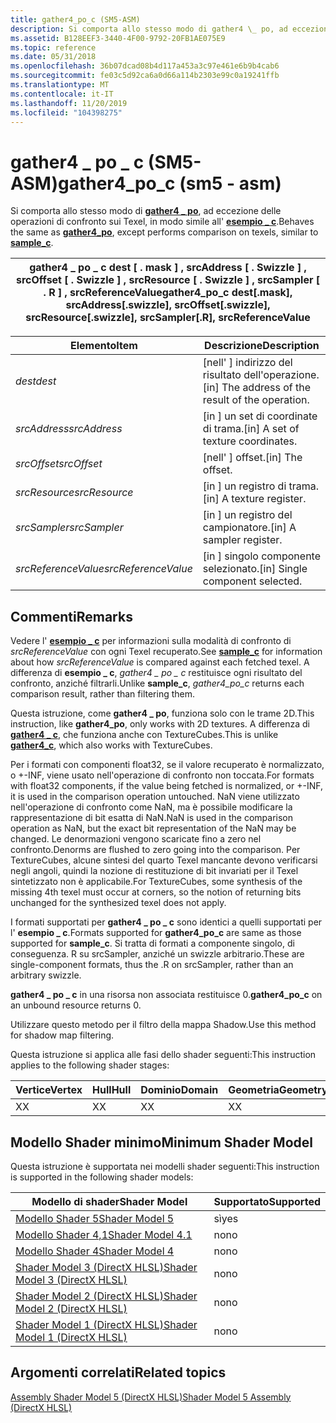 ```yaml
---
title: gather4_po_c (SM5-ASM)
description: Si comporta allo stesso modo di gather4 \_ po, ad eccezione delle operazioni di confronto sui Texel, in modo simile all'esempio \_ c.
ms.assetid: B128EEF3-3440-4F00-9792-20FB1AE075E9
ms.topic: reference
ms.date: 05/31/2018
ms.openlocfilehash: 36b07dcad08b4d117a453a3c97e461e6b9b4cab6
ms.sourcegitcommit: fe03c5d92ca6a0d66a114b2303e99c0a19241ffb
ms.translationtype: MT
ms.contentlocale: it-IT
ms.lasthandoff: 11/20/2019
ms.locfileid: "104398275"
---
```

# <a name="gather4_po_c-sm5---asm"></a><span data-ttu-id="b53d1-103">gather4 \_ po \_ c (SM5-ASM)</span><span class="sxs-lookup"><span data-stu-id="b53d1-103">gather4\_po\_c (sm5 - asm)</span></span>

<span data-ttu-id="b53d1-104">Si comporta allo stesso modo di [**gather4 \_ po**](gather4-po--sm5---asm-.md), ad eccezione delle operazioni di confronto sui Texel, in modo simile all' [**esempio \_ c**](sample-c--sm4---asm-.md).</span><span class="sxs-lookup"><span data-stu-id="b53d1-104">Behaves the same as [**gather4\_po**](gather4-po--sm5---asm-.md), except performs comparison on texels, similar to [**sample\_c**](sample-c--sm4---asm-.md).</span></span>



| <span data-ttu-id="b53d1-105">gather4 \_ po \_ c dest \[ . mask \] , srcAddress \[ . Swizzle \] , srcOffset \[ . Swizzle \] , srcResource \[ . Swizzle \] , srcSampler \[ . R \] , srcReferenceValue</span><span class="sxs-lookup"><span data-stu-id="b53d1-105">gather4\_po\_c dest\[.mask\], srcAddress\[.swizzle\], srcOffset\[.swizzle\], srcResource\[.swizzle\], srcSampler\[.R\], srcReferenceValue</span></span> |
|-------------------------------------------------------------------------------------------------------------------------------------------|



 



| <span data-ttu-id="b53d1-106">Elemento</span><span class="sxs-lookup"><span data-stu-id="b53d1-106">Item</span></span>                                                                                                                                       | <span data-ttu-id="b53d1-107">Descrizione</span><span class="sxs-lookup"><span data-stu-id="b53d1-107">Description</span></span>                                                   |
|--------------------------------------------------------------------------------------------------------------------------------------------|---------------------------------------------------------------|
| <span data-ttu-id="b53d1-108"><span id="dest"></span><span id="DEST"></span>*dest*</span><span class="sxs-lookup"><span data-stu-id="b53d1-108"><span id="dest"></span><span id="DEST"></span>*dest*</span></span><br/>                                                                            | <span data-ttu-id="b53d1-109">\[nell' \] indirizzo del risultato dell'operazione.</span><span class="sxs-lookup"><span data-stu-id="b53d1-109">\[in\] The address of the result of the operation.</span></span><br/> |
| <span data-ttu-id="b53d1-110"><span id="srcAddress"></span><span id="srcaddress"></span><span id="SRCADDRESS"></span>*srcAddress*</span><span class="sxs-lookup"><span data-stu-id="b53d1-110"><span id="srcAddress"></span><span id="srcaddress"></span><span id="SRCADDRESS"></span>*srcAddress*</span></span><br/>                             | <span data-ttu-id="b53d1-111">\[in \] un set di coordinate di trama.</span><span class="sxs-lookup"><span data-stu-id="b53d1-111">\[in\] A set of texture coordinates.</span></span><br/>               |
| <span data-ttu-id="b53d1-112"><span id="srcOffset"></span><span id="srcoffset"></span><span id="SRCOFFSET"></span>*srcOffset*</span><span class="sxs-lookup"><span data-stu-id="b53d1-112"><span id="srcOffset"></span><span id="srcoffset"></span><span id="SRCOFFSET"></span>*srcOffset*</span></span><br/>                                 | <span data-ttu-id="b53d1-113">\[nell' \] offset.</span><span class="sxs-lookup"><span data-stu-id="b53d1-113">\[in\] The offset.</span></span><br/>                                 |
| <span data-ttu-id="b53d1-114"><span id="srcResource"></span><span id="srcresource"></span><span id="SRCRESOURCE"></span>*srcResource*</span><span class="sxs-lookup"><span data-stu-id="b53d1-114"><span id="srcResource"></span><span id="srcresource"></span><span id="SRCRESOURCE"></span>*srcResource*</span></span><br/>                         | <span data-ttu-id="b53d1-115">\[in \] un registro di trama.</span><span class="sxs-lookup"><span data-stu-id="b53d1-115">\[in\] A texture register.</span></span><br/>                         |
| <span data-ttu-id="b53d1-116"><span id="srcSampler"></span><span id="srcsampler"></span><span id="SRCSAMPLER"></span>*srcSampler*</span><span class="sxs-lookup"><span data-stu-id="b53d1-116"><span id="srcSampler"></span><span id="srcsampler"></span><span id="SRCSAMPLER"></span>*srcSampler*</span></span><br/>                             | <span data-ttu-id="b53d1-117">\[in \] un registro del campionatore.</span><span class="sxs-lookup"><span data-stu-id="b53d1-117">\[in\] A sampler register.</span></span><br/>                         |
| <span data-ttu-id="b53d1-118"><span id="srcReferenceValue"></span><span id="srcreferencevalue"></span><span id="SRCREFERENCEVALUE"></span>*srcReferenceValue*</span><span class="sxs-lookup"><span data-stu-id="b53d1-118"><span id="srcReferenceValue"></span><span id="srcreferencevalue"></span><span id="SRCREFERENCEVALUE"></span>*srcReferenceValue*</span></span><br/> | <span data-ttu-id="b53d1-119">\[in \] singolo componente selezionato.</span><span class="sxs-lookup"><span data-stu-id="b53d1-119">\[in\] Single component selected.</span></span><br/>                  |



 

## <a name="remarks"></a><span data-ttu-id="b53d1-120">Commenti</span><span class="sxs-lookup"><span data-stu-id="b53d1-120">Remarks</span></span>

<span data-ttu-id="b53d1-121">Vedere l' [**esempio \_ c**](sample-c--sm4---asm-.md) per informazioni sulla modalità di confronto di *srcReferenceValue* con ogni Texel recuperato.</span><span class="sxs-lookup"><span data-stu-id="b53d1-121">See [**sample\_c**](sample-c--sm4---asm-.md) for information about how *srcReferenceValue* is compared against each fetched texel.</span></span> <span data-ttu-id="b53d1-122">A differenza di **esempio \_ c**, *gather4 \_ po \_ c* restituisce ogni risultato del confronto, anziché filtrarli.</span><span class="sxs-lookup"><span data-stu-id="b53d1-122">Unlike **sample\_c**, *gather4\_po\_c* returns each comparison result, rather than filtering them.</span></span>

<span data-ttu-id="b53d1-123">Questa istruzione, come **gather4 \_ po**, funziona solo con le trame 2D.</span><span class="sxs-lookup"><span data-stu-id="b53d1-123">This instruction, like **gather4\_po**, only works with 2D textures.</span></span> <span data-ttu-id="b53d1-124">A differenza di [**gather4 \_ c**](gather4-c--sm5---asm-.md), che funziona anche con TextureCubes.</span><span class="sxs-lookup"><span data-stu-id="b53d1-124">This is unlike [**gather4\_c**](gather4-c--sm5---asm-.md), which also works with TextureCubes.</span></span>

<span data-ttu-id="b53d1-125">Per i formati con componenti float32, se il valore recuperato è normalizzato, o +-INF, viene usato nell'operazione di confronto non toccata.</span><span class="sxs-lookup"><span data-stu-id="b53d1-125">For formats with float32 components, if the value being fetched is normalized, or +-INF, it is used in the comparison operation untouched.</span></span> <span data-ttu-id="b53d1-126">NaN viene utilizzato nell'operazione di confronto come NaN, ma è possibile modificare la rappresentazione di bit esatta di NaN.</span><span class="sxs-lookup"><span data-stu-id="b53d1-126">NaN is used in the comparison operation as NaN, but the exact bit representation of the NaN may be changed.</span></span> <span data-ttu-id="b53d1-127">Le denormazioni vengono scaricate fino a zero nel confronto.</span><span class="sxs-lookup"><span data-stu-id="b53d1-127">Denorms are flushed to zero going into the comparison.</span></span> <span data-ttu-id="b53d1-128">Per TextureCubes, alcune sintesi del quarto Texel mancante devono verificarsi negli angoli, quindi la nozione di restituzione di bit invariati per il Texel sintetizzato non è applicabile.</span><span class="sxs-lookup"><span data-stu-id="b53d1-128">For TextureCubes, some synthesis of the missing 4th texel must occur at corners, so the notion of returning bits unchanged for the synthesized texel does not apply.</span></span>

<span data-ttu-id="b53d1-129">I formati supportati per **gather4 \_ po \_ c** sono identici a quelli supportati per l' **esempio \_ c**.</span><span class="sxs-lookup"><span data-stu-id="b53d1-129">Formats supported for **gather4\_po\_c** are same as those supported for **sample\_c**.</span></span> <span data-ttu-id="b53d1-130">Si tratta di formati a componente singolo, di conseguenza. R su srcSampler, anziché un swizzle arbitrario.</span><span class="sxs-lookup"><span data-stu-id="b53d1-130">These are single-component formats, thus the .R on srcSampler, rather than an arbitrary swizzle.</span></span>

<span data-ttu-id="b53d1-131">**gather4 \_ po \_ c** in una risorsa non associata restituisce 0.</span><span class="sxs-lookup"><span data-stu-id="b53d1-131">**gather4\_po\_c** on an unbound resource returns 0.</span></span>

<span data-ttu-id="b53d1-132">Utilizzare questo metodo per il filtro della mappa Shadow.</span><span class="sxs-lookup"><span data-stu-id="b53d1-132">Use this method for shadow map filtering.</span></span>

<span data-ttu-id="b53d1-133">Questa istruzione si applica alle fasi dello shader seguenti:</span><span class="sxs-lookup"><span data-stu-id="b53d1-133">This instruction applies to the following shader stages:</span></span>



| <span data-ttu-id="b53d1-134">Vertice</span><span class="sxs-lookup"><span data-stu-id="b53d1-134">Vertex</span></span> | <span data-ttu-id="b53d1-135">Hull</span><span class="sxs-lookup"><span data-stu-id="b53d1-135">Hull</span></span> | <span data-ttu-id="b53d1-136">Dominio</span><span class="sxs-lookup"><span data-stu-id="b53d1-136">Domain</span></span> | <span data-ttu-id="b53d1-137">Geometria</span><span class="sxs-lookup"><span data-stu-id="b53d1-137">Geometry</span></span> | <span data-ttu-id="b53d1-138">Pixel</span><span class="sxs-lookup"><span data-stu-id="b53d1-138">Pixel</span></span> | <span data-ttu-id="b53d1-139">Calcolo</span><span class="sxs-lookup"><span data-stu-id="b53d1-139">Compute</span></span> |
|--------|------|--------|----------|-------|---------|
| <span data-ttu-id="b53d1-140">X</span><span class="sxs-lookup"><span data-stu-id="b53d1-140">X</span></span>      | <span data-ttu-id="b53d1-141">X</span><span class="sxs-lookup"><span data-stu-id="b53d1-141">X</span></span>    | <span data-ttu-id="b53d1-142">X</span><span class="sxs-lookup"><span data-stu-id="b53d1-142">X</span></span>      | <span data-ttu-id="b53d1-143">X</span><span class="sxs-lookup"><span data-stu-id="b53d1-143">X</span></span>        | <span data-ttu-id="b53d1-144">X</span><span class="sxs-lookup"><span data-stu-id="b53d1-144">X</span></span>     | <span data-ttu-id="b53d1-145">X</span><span class="sxs-lookup"><span data-stu-id="b53d1-145">X</span></span>       |



 

## <a name="minimum-shader-model"></a><span data-ttu-id="b53d1-146">Modello Shader minimo</span><span class="sxs-lookup"><span data-stu-id="b53d1-146">Minimum Shader Model</span></span>

<span data-ttu-id="b53d1-147">Questa istruzione è supportata nei modelli shader seguenti:</span><span class="sxs-lookup"><span data-stu-id="b53d1-147">This instruction is supported in the following shader models:</span></span>



| <span data-ttu-id="b53d1-148">Modello di shader</span><span class="sxs-lookup"><span data-stu-id="b53d1-148">Shader Model</span></span>                                              | <span data-ttu-id="b53d1-149">Supportato</span><span class="sxs-lookup"><span data-stu-id="b53d1-149">Supported</span></span> |
|-----------------------------------------------------------|-----------|
| [<span data-ttu-id="b53d1-150">Modello Shader 5</span><span class="sxs-lookup"><span data-stu-id="b53d1-150">Shader Model 5</span></span>](d3d11-graphics-reference-sm5.md)        | <span data-ttu-id="b53d1-151">sì</span><span class="sxs-lookup"><span data-stu-id="b53d1-151">yes</span></span>       |
| [<span data-ttu-id="b53d1-152">Modello Shader 4,1</span><span class="sxs-lookup"><span data-stu-id="b53d1-152">Shader Model 4.1</span></span>](dx-graphics-hlsl-sm4.md)              | <span data-ttu-id="b53d1-153">no</span><span class="sxs-lookup"><span data-stu-id="b53d1-153">no</span></span>        |
| [<span data-ttu-id="b53d1-154">Modello Shader 4</span><span class="sxs-lookup"><span data-stu-id="b53d1-154">Shader Model 4</span></span>](dx-graphics-hlsl-sm4.md)                | <span data-ttu-id="b53d1-155">no</span><span class="sxs-lookup"><span data-stu-id="b53d1-155">no</span></span>        |
| [<span data-ttu-id="b53d1-156">Shader Model 3 (DirectX HLSL)</span><span class="sxs-lookup"><span data-stu-id="b53d1-156">Shader Model 3 (DirectX HLSL)</span></span>](dx-graphics-hlsl-sm3.md) | <span data-ttu-id="b53d1-157">no</span><span class="sxs-lookup"><span data-stu-id="b53d1-157">no</span></span>        |
| [<span data-ttu-id="b53d1-158">Shader Model 2 (DirectX HLSL)</span><span class="sxs-lookup"><span data-stu-id="b53d1-158">Shader Model 2 (DirectX HLSL)</span></span>](dx-graphics-hlsl-sm2.md) | <span data-ttu-id="b53d1-159">no</span><span class="sxs-lookup"><span data-stu-id="b53d1-159">no</span></span>        |
| [<span data-ttu-id="b53d1-160">Shader Model 1 (DirectX HLSL)</span><span class="sxs-lookup"><span data-stu-id="b53d1-160">Shader Model 1 (DirectX HLSL)</span></span>](dx-graphics-hlsl-sm1.md) | <span data-ttu-id="b53d1-161">no</span><span class="sxs-lookup"><span data-stu-id="b53d1-161">no</span></span>        |



 

## <a name="related-topics"></a><span data-ttu-id="b53d1-162">Argomenti correlati</span><span class="sxs-lookup"><span data-stu-id="b53d1-162">Related topics</span></span>

<dl> <dt>

[<span data-ttu-id="b53d1-163">Assembly Shader Model 5 (DirectX HLSL)</span><span class="sxs-lookup"><span data-stu-id="b53d1-163">Shader Model 5 Assembly (DirectX HLSL)</span></span>](shader-model-5-assembly--directx-hlsl-.md)
</dt> </dl>

 

 





